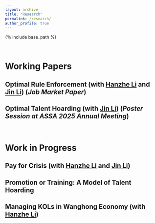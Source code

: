 ```yaml
---
layout: archive
title: "Research"
permalink: /research/
author_profile: true
---
```


{% include base_path %}

<br>

# Working Papers


## Optimal Rule Enforcement (with [Hanzhe Li](https://sites.google.com/view/hanzheli) and [Jin Li](http://www.jin-li.org)) (*Job Market Paper*)


## Optimal Talent Hoarding (with [Jin Li](http://www.jin-li.org)) (*Poster Session at ASSA 2025 Annual Meeting*)


<br>

# Work in Progress
## Pay for Crisis (with [Hanzhe Li](https://sites.google.com/view/hanzheli) and [Jin Li](http://www.jin-li.org))
## Promotion or Training: A Model of Talent Hoarding
## Managing KOLs in Wanghong Economy (with [Hanzhe Li](https://sites.google.com/view/hanzheli))
